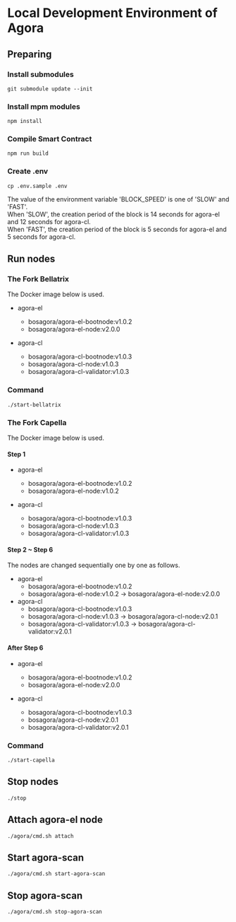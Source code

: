 # Local Development Environment of Agora

## Preparing

### Install submodules

```shell
git submodule update --init
```

### Install mpm modules

```shell
npm install
```

### Compile Smart Contract

```shell
npm run build
```

### Create .env

```shell
cp .env.sample .env
```

The value of the environment variable 'BLOCK_SPEED' is one of 'SLOW' and 'FAST'.  
When 'SLOW', the creation period of the block is 14 seconds for agora-el and 12 seconds for agora-cl.  
When 'FAST', the creation period of the block is 5 seconds for agora-el and 5 seconds for agora-cl.  

## Run nodes

### The Fork Bellatrix

The Docker image below is used.
- agora-el  
  - bosagora/agora-el-bootnode:v1.0.2
  - bosagora/agora-el-node:v2.0.0

- agora-cl
  - bosagora/agora-cl-bootnode:v1.0.3
  - bosagora/agora-cl-node:v1.0.3
  - bosagora/agora-cl-validator:v1.0.3

### Command

```shell
./start-bellatrix
```

### The Fork Capella

The Docker image below is used.

#### Step 1
- agora-el
    - bosagora/agora-el-bootnode:v1.0.2
    - bosagora/agora-el-node:v1.0.2

- agora-cl
    - bosagora/agora-cl-bootnode:v1.0.3
    - bosagora/agora-cl-node:v1.0.3
    - bosagora/agora-cl-validator:v1.0.3

#### Step 2 ~ Step 6
The nodes are changed sequentially one by one as follows.
- agora-el
    - bosagora/agora-el-bootnode:v1.0.2
    - bosagora/agora-el-node:v1.0.2 -> bosagora/agora-el-node:v2.0.0
- agora-cl
    - bosagora/agora-cl-bootnode:v1.0.3
    - bosagora/agora-cl-node:v1.0.3 -> bosagora/agora-cl-node:v2.0.1
    - bosagora/agora-cl-validator:v1.0.3 -> bosagora/agora-cl-validator:v2.0.1

#### After Step 6
- agora-el
    - bosagora/agora-el-bootnode:v1.0.2
    - bosagora/agora-el-node:v2.0.0

- agora-cl
    - bosagora/agora-cl-bootnode:v1.0.3
    - bosagora/agora-cl-node:v2.0.1
    - bosagora/agora-cl-validator:v2.0.1

### Command

```shell
./start-capella
```

## Stop nodes

```shell
./stop
```

## Attach agora-el node

```shell
./agora/cmd.sh attach
```

## Start agora-scan

```shell
./agora/cmd.sh start-agora-scan
```

## Stop agora-scan

```shell
./agora/cmd.sh stop-agora-scan
```

